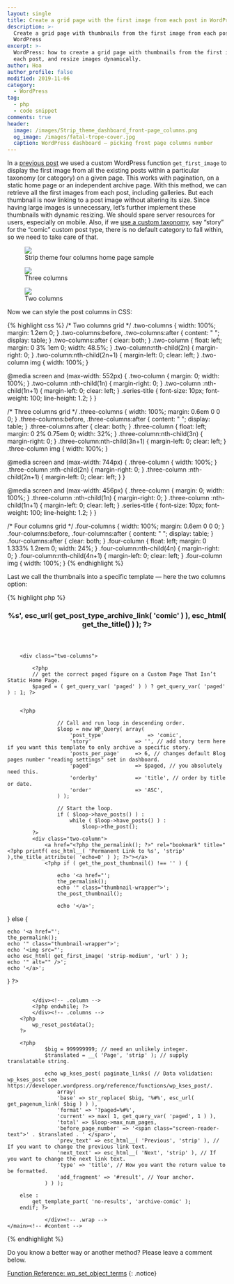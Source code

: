 ```yaml
---
layout: single
title: Create a grid page with the first image from each post in WordPress
description: >-
  Create a grid page with thumbnails from the first image from each post in
  WordPress
excerpt: >-
  WordPress: how to create a grid page with thumbnails from the first image from
  each post, and resize images dynamically.
author: Hoa
author_profile: false
modified: 2019-11-06
category:
  - WordPress
tag:
  - php
  - code snippet
comments: true
header:
  image: /images/Strip_theme_dashboard_front-page_columns.png
  og_image: /images/fatal-trope-cover.jpg
  caption: WordPress dashboard — picking front page columns number
---
```


In a [previous post](/wordpress/get-the-first-image-from-a-post/ "Get the first image from each post in WordPress") we used a custom WordPress function `get_first_image` to display the first image from all the existing posts within a particular taxonomy (or category) on a given page. This works with pagination, on a static home page or an independent archive page. With this method, we can retrieve all the first images from each post, including galleries. But each thumbnail is now linking to a post image without altering its size. Since having large images is unnecessary, let’s further implement these thumbnails with dynamic resizing. We should spare server resources for users, especially on mobile. Also, if we [use a custom taxonomy](/wordpress/previous-and-next-post-in-same-custom-taxonomy/ "Previous and next post link in the same custom taxonomy"), say “story” for the “comic” custom post type, there is no default category to fall within, so we need to take care of that.

<figure>
	<img src="/images/Strip_four-columns.png">
	<figcaption>Strip theme four columns home page sample</figcaption>
</figure>

<figure>
	<img src="/images/Strip_three-columns.png">
	<figcaption>Three columns</figcaption>
</figure>

<figure>
	<img src="/images/Strip_two-columns.png">
	<figcaption>Two columns</figcaption>
</figure>

<script src="https://gist.github.com/SilentComics/0a7ea47942eb759dbb48eac2b7be1bbc.js"></script>

Now we can style the post columns in CSS:

{% highlight css %}
/* Two columns grid */
.two-columns { width: 100%; margin: 1.2em 0; }
.two-columns:before, .two-columns:after { content: " "; display: table; }
.two-columns:after { clear: both; }
.two-column { float: left; margin: 0 3% 1em 0; width: 48.5%; }
.two-column:nth-child(2n) { margin-right: 0; }
.two-column:nth-child(2n+1) { margin-left: 0; clear: left; }
.two-column img { width: 100%; }

@media screen and (max-width: 552px) {
.two-column  { margin: 0; width: 100%; }
.two-column :nth-child(1n) { margin-right: 0; }
.two-column :nth-child(1n+1) { margin-left: 0; clear: left; }
.series-title { font-size: 10px; font-weight: 100; line-height: 1.2; } }

/* Three columns grid */
.three-columns { width: 100%; margin: 0.6em 0 0 0; }
.three-columns:before, .three-columns:after { content: " "; display: table; }
.three-columns:after { clear: both; }
.three-column { float: left; margin: 0 2% 0.75em 0; width: 32%; }
.three-column:nth-child(3n) { margin-right: 0; }
.three-column:nth-child(3n+1) { margin-left: 0; clear: left; }
.three-column img { width: 100%; }

@media screen and (max-width: 744px) {
.three-column  { width: 100%; }
.three-column :nth-child(2n) { margin-right: 0; }
.three-column :nth-child(2n+1) { margin-left: 0; clear: left; } }

@media screen and (max-width: 456px) {
.three-column  { margin: 0; width: 100%; }
.three-column :nth-child(1n) { margin-right: 0; }
.three-column :nth-child(1n+1) { margin-left: 0; clear: left; }
.series-title { font-size: 10px; font-weight: 100; line-height: 1.2; } }

/* Four columns grid */
.four-columns { width: 100%; margin: 0.6em 0 0 0;  }
.four-columns:before, .four-columns:after { content: " "; display: table; }
.four-columns:after { clear: both; }
.four-column { float: left; margin: 0 1.333% 1.2rem 0; width: 24%; }
.four-column:nth-child(4n) { margin-right: 0; }
.four-column:nth-child(4n+1) { margin-left: 0; clear: left; }
.four-column img { width: 100%;
 }
{% endhighlight %}

Last we call the thumbnails into a specific template — here the two columns option:

{% highlight php %}
<?php
/**
 * Template Name: Two columns page
 *
 * The template for displaying comic series archives pages.
 * Show the first image of each comic post on a two columns grid.
 *
 * @package WordPress
 * @subpackage Strip
 */

get_header(); ?>

<section id="primary"
		<div class="content" role="main">
		<div class="wrap">
			<header class="entry-header">
				<h3 class="taxonomy-description">
					<?php printf( '<a href="%s" class="post-parent-title">%s</a>',
						esc_url( get_post_type_archive_link( 'comic' ) ),
						esc_html( get_the_title() )
					); ?>
					</a></h3>
				<h1 class="page-title"><?php the_title(); ?></h1>
			</header>

		<div class="two-columns">

			<?php
			// get the correct paged figure on a Custom Page That Isn’t Static Home Page.
			$paged = ( get_query_var( 'paged' ) ) ? get_query_var( 'paged' ) : 1; ?>


		<?php

					// Call and run loop in descending order.
					$loop = new WP_Query( array(
						'post_type'			     => 'comic',
						'story'              => '', // add story term here if you want this template to only archive a specific story.
						'posts_per_page'     => 6, // changes default Blog pages number "reading settings" set in dashboard.
						'paged'              => $paged, // you absolutely need this.
						'orderby'            => 'title', // order by title or date.
						'order'              => 'ASC',
					) );

					// Start the loop.
					if ( $loop->have_posts() ) :
						while ( $loop->have_posts() ) :
							$loop->the_post();
			?>
			<div class="two-column">
				<a href="<?php the_permalink(); ?>" rel="bookmark" title="<?php printf( esc_html__( 'Permanent Link to %s', 'strip' ),the_title_attribute( 'echo=0' ) ); ?>"></a>
				<?php if ( get_the_post_thumbnail() !== '' ) {

					echo '<a href="';
					the_permalink();
					echo '" class="thumbnail-wrapper">';
					the_post_thumbnail();

					echo '</a>';

} else {

	echo '<a href="';
	the_permalink();
	echo '" class="thumbnail-wrapper">';
	echo '<img src="';
	echo esc_html( get_first_image( 'strip-medium', 'url' ) );
	echo '" alt="" />';
	echo '</a>';
} ?>

<h2 class="series-title"><a href="<?php the_permalink(); ?>" rel="bookmark" title="<?php printf( esc_html__( 'Permanent Link to %s', 'strip' ), the_title_attribute( 'echo=0' ) ); ?>"><?php the_title(); ?></a></h2>

			</div><!-- .column -->
			<?php endwhile; ?>
			</div><!-- .columns -->
		<?php
			wp_reset_postdata();
		?>

		<?php
				$big = 999999999; // need an unlikely integer.
				$translated = __( 'Page', 'strip' ); // supply translatable string.

				echo wp_kses_post( paginate_links( // Data validation: wp_kses_post see https://developer.wordpress.org/reference/functions/wp_kses_post/.
					array(
					'base' => str_replace( $big, '%#%', esc_url( get_pagenum_link( $big ) ) ),
					'format' => '?paged=%#%',
					'current' => max( 1, get_query_var( 'paged', 1 ) ),
					'total' => $loop->max_num_pages,
					'before_page_number' => '<span class="screen-reader-text">' . $translated . ' </span>',
					'prev_text' => esc_html__( 'Previous', 'strip' ), // If you want to change the previous link text.
					'next_text' => esc_html__( 'Next', 'strip' ), // If you want to change the next link text.
					'type' => 'title', // How you want the return value to be formatted.
					'add_fragment' => '#result', // Your anchor.
				) ) );

		else :
			get_template_part( 'no-results', 'archive-comic' );
		endif; ?>

				</div><!-- .wrap -->
	</main><!-- #content -->
</section><!-- #primary -->

<?php get_sidebar(); ?>
<?php get_footer(); ?>

{% endhighlight %}

Do you know a better way or another method? Please leave a comment below.


[Function Reference: wp_set_object_terms](https://developer.wordpress.org/reference/functions/wp_set_object_terms/)
{: .notice}
